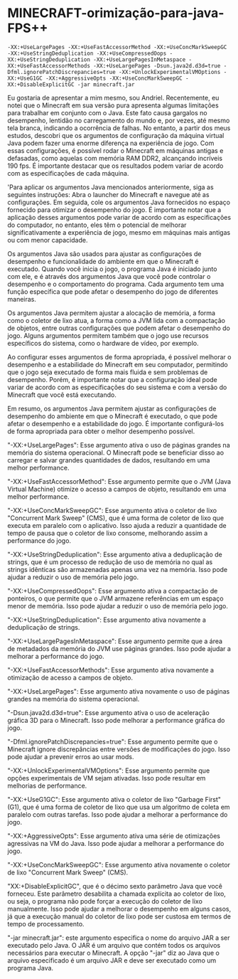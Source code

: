 # MINECRAFT-orimização-para-java-FPS++

	-XX:+UseLargePages -XX:+UseFastAccessorMethod -XX:+UseConcMarkSweepGC -XX:+UseStringDeduplication -XX:+UseCompressedOops -XX:+UseStringDeduplication -XX:+UseLargePagesInMetaspace -XX:+UseFastAccessorMethods -XX:+UseLargePages -Dsun.java2d.d3d=true -Dfml.ignorePatchDiscrepancies=true -XX:+UnlockExperimentalVMOptions -XX:+UseG1GC -XX:+AggressiveOpts -XX:+UseConcMarkSweepGC -XX:+DisableExplicitGC -jar minecraft.jar

Eu gostaria de apresentar a mim mesmo, sou Andriel. Recentemente, eu notei que o Minecraft em sua versão pura apresenta algumas limitações para trabalhar em conjunto com o Java. Este fato causa gargalos no desempenho, lentidão no carregamento do mundo e, por vezes, até mesmo tela branca, indicando a ocorrência de falhas.
No entanto, a partir dos meus estudos, descobri que os argumentos de configuração da máquina virtual Java podem fazer uma enorme diferença na experiência de jogo. Com essas configurações, é possível rodar o Minecraft em máquinas antigas e defasadas, como aquelas com memória RAM DDR2, alcançando incríveis 190 fps. É importante destacar que os resultados podem variar de acordo com as especificações de cada máquina.

'Para aplicar os argumentos Java mencionados anteriormente, siga as seguintes instruções: Abra o launcher do Minecraft e navegue até as configurações. Em seguida, cole os argumentos Java fornecidos no espaço fornecido para otimizar o desempenho do jogo. É importante notar que a aplicação desses argumentos pode variar de acordo com as especificações do computador, no entanto, eles têm o potencial de melhorar significativamente a experiência de jogo, mesmo em máquinas mais antigas ou com menor capacidade.

Os argumentos Java são usados para ajustar as configurações de desempenho e funcionalidade do ambiente em que o Minecraft é executado. Quando você inicia o jogo, o programa Java é iniciado junto com ele, e é através dos argumentos Java que você pode controlar o desempenho e o comportamento do programa. Cada argumento tem uma função específica que pode afetar o desempenho do jogo de diferentes maneiras.

Os argumentos Java permitem ajustar a alocação de memória, a forma como o coletor de lixo atua, a forma como a JVM lida com a compactação de objetos, entre outras configurações que podem afetar o desempenho do jogo. Alguns argumentos permitem também que o jogo use recursos específicos do sistema, como o hardware de vídeo, por exemplo.

Ao configurar esses argumentos de forma apropriada, é possível melhorar o desempenho e a estabilidade do Minecraft em seu computador, permitindo que o jogo seja executado de forma mais fluida e sem problemas de desempenho. Porém, é importante notar que a configuração ideal pode variar de acordo com as especificações do seu sistema e com a versão do Minecraft que você está executando.

Em resumo, os argumentos Java permitem ajustar as configurações de desempenho do ambiente em que o Minecraft é executado, o que pode afetar o desempenho e a estabilidade do jogo. É importante configurá-los de forma apropriada para obter o melhor desempenho possível.

"-XX:+UseLargePages": Esse argumento ativa o uso de páginas grandes na memória do sistema operacional. O Minecraft pode se beneficiar disso ao carregar e salvar grandes quantidades de dados, resultando em uma melhor performance.

"-XX:+UseFastAccessorMethod": Esse argumento permite que o JVM (Java Virtual Machine) otimize o acesso a campos de objeto, resultando em uma melhor performance.

"-XX:+UseConcMarkSweepGC": Esse argumento ativa o coletor de lixo "Concurrent Mark Sweep" (CMS), que é uma forma de coletor de lixo que executa em paralelo com o aplicativo. Isso ajuda a reduzir a quantidade de tempo de pausa que o coletor de lixo consome, melhorando assim a performance do jogo.

"-XX:+UseStringDeduplication": Esse argumento ativa a deduplicação de strings, que é um processo de redução de uso de memória no qual as strings idênticas são armazenadas apenas uma vez na memória. Isso pode ajudar a reduzir o uso de memória pelo jogo.

"-XX:+UseCompressedOops": Esse argumento ativa a compactação de ponteiros, o que permite que o JVM armazene referências em um espaço menor de memória. Isso pode ajudar a reduzir o uso de memória pelo jogo.

"-XX:+UseStringDeduplication": Esse argumento ativa novamente a deduplicação de strings.

"-XX:+UseLargePagesInMetaspace": Esse argumento permite que a área de metadados da memória do JVM use páginas grandes. Isso pode ajudar a melhorar a performance do jogo.

"-XX:+UseFastAccessorMethods": Esse argumento ativa novamente a otimização de acesso a campos de objeto.

"-XX:+UseLargePages": Esse argumento ativa novamente o uso de páginas grandes na memória do sistema operacional.

"-Dsun.java2d.d3d=true": Esse argumento ativa o uso de aceleração gráfica 3D para o Minecraft. Isso pode melhorar a performance gráfica do jogo.

"-Dfml.ignorePatchDiscrepancies=true": Esse argumento permite que o Minecraft ignore discrepâncias entre versões de modificações do jogo. Isso pode ajudar a prevenir erros ao usar mods.

"-XX:+UnlockExperimentalVMOptions": Esse argumento permite que opções experimentais de VM sejam ativadas. Isso pode resultar em melhorias de performance.

"-XX:+UseG1GC": Esse argumento ativa o coletor de lixo "Garbage First" (G1), que é uma forma de coletor de lixo que usa um algoritmo de coleta em paralelo com outras tarefas. Isso pode ajudar a melhorar a performance do jogo.

"-XX:+AggressiveOpts": Esse argumento ativa uma série de otimizações agressivas na VM do Java. Isso pode ajudar a melhorar a performance do jogo.

"-XX:+UseConcMarkSweepGC": Esse argumento ativa novamente o coletor de lixo "Concurrent Mark Sweep" (CMS).

"XX:+DisableExplicitGC", que é o décimo sexto parâmetro Java que você forneceu. Este parâmetro desabilita a chamada explícita ao coletor de lixo, ou seja, o programa não pode forçar a execução do coletor de lixo manualmente. Isso pode ajudar a melhorar o desempenho em alguns casos, já que a execução manual do coletor de lixo pode ser custosa em termos de tempo de processamento.

"-jar minecraft.jar": este argumento especifica o nome do arquivo JAR a ser executado pelo Java. O JAR é um arquivo que contém todos os arquivos necessários para executar o Minecraft. A opção "-jar" diz ao Java que o arquivo especificado é um arquivo JAR e deve ser executado como um programa Java.
